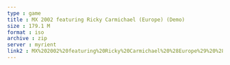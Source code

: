 ```yaml
---
type : game
title : MX 2002 featuring Ricky Carmichael (Europe) (Demo)
size : 179.1 M
format : iso
archive : zip
server : myrient
link2 : MX%202002%20featuring%20Ricky%20Carmichael%20%28Europe%29%20%28Demo%29
---
```

